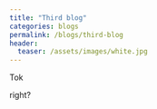 ```yaml
---
title: "Third blog"
categories: blogs
permalink: /blogs/third-blog
header:
  teaser: /assets/images/white.jpg
---
```


Tok

right?
